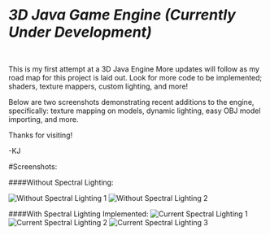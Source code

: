 <b><h5>3D Java Game Engine (Currently Under Development)</h5></b>
================

This is my first attempt at a 3D Java Engine
More updates will follow as my road map for this project is laid out.
Look for more code to be implemented; shaders, texture mappers, custom lighting, and more!

Below are two screenshots demonstrating recent additions to the engine, specifically: texture mapping on models, dynamic lighting, easy OBJ model importing, and more.

Thanks for visiting!

-KJ

#Screenshots:

####Without Spectral Lighting:

![Without Spectral Lighting 1](http://i.imgur.com/gl6bDahl.jpg)
![Without Spectral Lighting 2](http://i.imgur.com/R1iIAOBl.jpg)

####With Spectral Lighting Implemented:
![Current Spectral Lighting 1](http://i.imgur.com/gZyE7Gql.jpg)
![Current Spectral Lighting 2](http://i.imgur.com/pG4M8RXl.jpg)
![Current Spectral Lighting 3](http://i.imgur.com/hw7IceUl.jpg)
